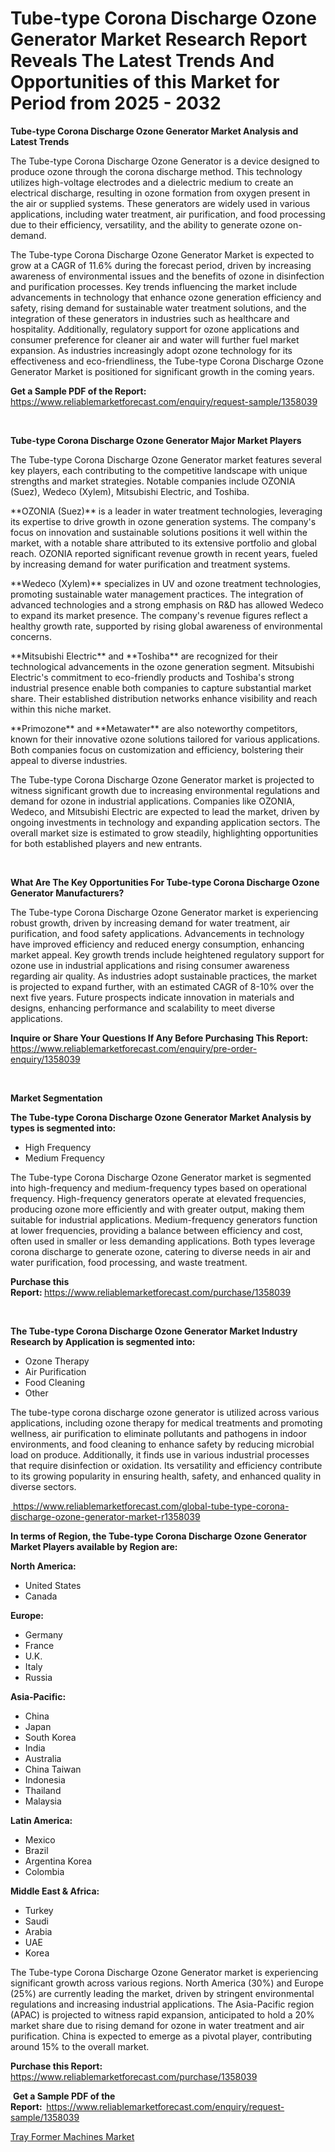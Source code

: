 <p><h1>Tube-type Corona Discharge Ozone Generator Market Research Report Reveals The Latest Trends And Opportunities of this Market for Period from 2025 - 2032</h1></p><p><strong>Tube-type Corona Discharge Ozone Generator Market Analysis and Latest Trends</strong></p>
<p><p>The Tube-type Corona Discharge Ozone Generator is a device designed to produce ozone through the corona discharge method. This technology utilizes high-voltage electrodes and a dielectric medium to create an electrical discharge, resulting in ozone formation from oxygen present in the air or supplied systems. These generators are widely used in various applications, including water treatment, air purification, and food processing due to their efficiency, versatility, and the ability to generate ozone on-demand.</p><p>The Tube-type Corona Discharge Ozone Generator Market is expected to grow at a CAGR of 11.6% during the forecast period, driven by increasing awareness of environmental issues and the benefits of ozone in disinfection and purification processes. Key trends influencing the market include advancements in technology that enhance ozone generation efficiency and safety, rising demand for sustainable water treatment solutions, and the integration of these generators in industries such as healthcare and hospitality. Additionally, regulatory support for ozone applications and consumer preference for cleaner air and water will further fuel market expansion. As industries increasingly adopt ozone technology for its effectiveness and eco-friendliness, the Tube-type Corona Discharge Ozone Generator Market is positioned for significant growth in the coming years.</p></p>
<p><strong>Get a Sample PDF of the Report:&nbsp;</strong> <a href="https://www.reliablemarketforecast.com/enquiry/request-sample/1358039?utm_campaign=3069&utm_medium=2&utm_source=Github&utm_content=ia&utm_term=11042025&utm_id=tube-type-corona-discharge-ozone-generator">https://www.reliablemarketforecast.com/enquiry/request-sample/1358039</a></p>
<p>&nbsp;</p>
<p><strong>Tube-type Corona Discharge Ozone Generator Major Market Players</strong></p>
<p><p>The Tube-type Corona Discharge Ozone Generator market features several key players, each contributing to the competitive landscape with unique strengths and market strategies. Notable companies include OZONIA (Suez), Wedeco (Xylem), Mitsubishi Electric, and Toshiba.</p><p>**OZONIA (Suez)** is a leader in water treatment technologies, leveraging its expertise to drive growth in ozone generation systems. The company's focus on innovation and sustainable solutions positions it well within the market, with a notable share attributed to its extensive portfolio and global reach. OZONIA reported significant revenue growth in recent years, fueled by increasing demand for water purification and treatment systems.</p><p>**Wedeco (Xylem)** specializes in UV and ozone treatment technologies, promoting sustainable water management practices. The integration of advanced technologies and a strong emphasis on R&D has allowed Wedeco to expand its market presence. The company's revenue figures reflect a healthy growth rate, supported by rising global awareness of environmental concerns.</p><p>**Mitsubishi Electric** and **Toshiba** are recognized for their technological advancements in the ozone generation segment. Mitsubishi Electric's commitment to eco-friendly products and Toshiba's strong industrial presence enable both companies to capture substantial market share. Their established distribution networks enhance visibility and reach within this niche market.</p><p>**Primozone** and **Metawater** are also noteworthy competitors, known for their innovative ozone solutions tailored for various applications. Both companies focus on customization and efficiency, bolstering their appeal to diverse industries.</p><p>The Tube-type Corona Discharge Ozone Generator market is projected to witness significant growth due to increasing environmental regulations and demand for ozone in industrial applications. Companies like OZONIA, Wedeco, and Mitsubishi Electric are expected to lead the market, driven by ongoing investments in technology and expanding application sectors. The overall market size is estimated to grow steadily, highlighting opportunities for both established players and new entrants.</p></p>
<p>&nbsp;</p>
<p><strong>What Are The Key Opportunities For Tube-type Corona Discharge Ozone Generator Manufacturers?</strong></p>
<p><p>The Tube-type Corona Discharge Ozone Generator market is experiencing robust growth, driven by increasing demand for water treatment, air purification, and food safety applications. Advancements in technology have improved efficiency and reduced energy consumption, enhancing market appeal. Key growth trends include heightened regulatory support for ozone use in industrial applications and rising consumer awareness regarding air quality. As industries adopt sustainable practices, the market is projected to expand further, with an estimated CAGR of 8-10% over the next five years. Future prospects indicate innovation in materials and designs, enhancing performance and scalability to meet diverse applications.</p></p>
<p><strong>Inquire or Share Your Questions If Any Before Purchasing This Report:</strong> <a href="https://www.reliablemarketforecast.com/enquiry/pre-order-enquiry/1358039?utm_campaign=3069&utm_medium=2&utm_source=Github&utm_content=ia&utm_term=11042025&utm_id=tube-type-corona-discharge-ozone-generator">https://www.reliablemarketforecast.com/enquiry/pre-order-enquiry/1358039</a></p>
<p>&nbsp;</p>
<p><strong>Market Segmentation</strong></p>
<p><strong>The Tube-type Corona Discharge Ozone Generator Market Analysis by types is segmented into:</strong></p>
<p><ul><li>High Frequency</li><li>Medium Frequency</li></ul></p>
<p><p>The Tube-type Corona Discharge Ozone Generator market is segmented into high-frequency and medium-frequency types based on operational frequency. High-frequency generators operate at elevated frequencies, producing ozone more efficiently and with greater output, making them suitable for industrial applications. Medium-frequency generators function at lower frequencies, providing a balance between efficiency and cost, often used in smaller or less demanding applications. Both types leverage corona discharge to generate ozone, catering to diverse needs in air and water purification, food processing, and waste treatment.</p></p>
<p><strong>Purchase this Report:&nbsp;</strong><a href="https://www.reliablemarketforecast.com/purchase/1358039?utm_campaign=3069&utm_medium=2&utm_source=Github&utm_content=ia&utm_term=11042025&utm_id=tube-type-corona-discharge-ozone-generator">https://www.reliablemarketforecast.com/purchase/1358039</a></p>
<p>&nbsp;</p>
<p><strong>The Tube-type Corona Discharge Ozone Generator Market Industry Research by Application is segmented into:</strong></p>
<p><ul><li>Ozone Therapy</li><li>Air Purification</li><li>Food Cleaning</li><li>Other</li></ul></p>
<p><p>The tube-type corona discharge ozone generator is utilized across various applications, including ozone therapy for medical treatments and promoting wellness, air purification to eliminate pollutants and pathogens in indoor environments, and food cleaning to enhance safety by reducing microbial load on produce. Additionally, it finds use in various industrial processes that require disinfection or oxidation. Its versatility and efficiency contribute to its growing popularity in ensuring health, safety, and enhanced quality in diverse sectors.</p></p>
<p><a href="https://www.reliablemarketforecast.com/global-tube-type-corona-discharge-ozone-generator-market-r1358039?utm_campaign=3069&utm_medium=2&utm_source=Github&utm_content=ia&utm_term=11042025&utm_id=tube-type-corona-discharge-ozone-generator">&nbsp;https://www.reliablemarketforecast.com/global-tube-type-corona-discharge-ozone-generator-market-r1358039</a></p>
<p><strong>In terms of Region, the Tube-type Corona Discharge Ozone Generator Market Players available by Region are:</strong></p>
<p>
    <p> <strong> North America: </strong>
        <ul>
            <li>United States</li>
            <li>Canada</li>
        </ul>
        </p> 
    <p> <strong> Europe: </strong>
        <ul>
            <li>Germany</li>
            <li>France</li>
            <li>U.K.</li>
            <li>Italy</li>
            <li>Russia</li>
        </ul>
        </p> 
    <p> <strong> Asia-Pacific: </strong>
        <ul>
            <li>China</li>
            <li>Japan</li>
            <li>South Korea</li>
            <li>India</li>
            <li>Australia</li>
            <li>China Taiwan</li>
            <li>Indonesia</li>
            <li>Thailand</li>
            <li>Malaysia</li>
        </ul>
        </p> 
    <p> <strong> Latin America: </strong>
        <ul>
            <li>Mexico</li>
            <li>Brazil</li>
            <li>Argentina Korea</li>
            <li>Colombia</li>
        </ul>
        </p> 
    <p> <strong> Middle East & Africa: </strong>
        <ul>
            <li>Turkey</li>
            <li>Saudi</li>
            <li>Arabia</li>
            <li>UAE</li>
            <li>Korea</li>
        </ul>
    </p>
    </p>
<p><p>The Tube-type Corona Discharge Ozone Generator market is experiencing significant growth across various regions. North America (30%) and Europe (25%) are currently leading the market, driven by stringent environmental regulations and increasing industrial applications. The Asia-Pacific region (APAC) is projected to witness rapid expansion, anticipated to hold a 20% market share due to rising demand for ozone in water treatment and air purification. China is expected to emerge as a pivotal player, contributing around 15% to the overall market.</p></p>
<p><strong>Purchase this Report: </strong><a href="https://www.reliablemarketforecast.com/purchase/1358039?utm_campaign=3069&utm_medium=2&utm_source=Github&utm_content=ia&utm_term=11042025&utm_id=tube-type-corona-discharge-ozone-generator">https://www.reliablemarketforecast.com/purchase/1358039</a></p>
<p>&nbsp;<strong>Get a Sample PDF of the Report:&nbsp;&nbsp;</strong><a href="https://www.reliablemarketforecast.com/enquiry/request-sample/1358039?utm_campaign=3069&utm_medium=2&utm_source=Github&utm_content=ia&utm_term=11042025&utm_id=tube-type-corona-discharge-ozone-generator">https://www.reliablemarketforecast.com/enquiry/request-sample/1358039</a></p>
<p><strong></strong></p>
<p><p><a href="https://github.com/ravenecashe/Market-Research-Report-List-1/blob/main/tray-former-machines-market.md?utm_campaign=3069&utm_medium=2&utm_source=Github&utm_content=ia&utm_term=11042025&utm_id=tube-type-corona-discharge-ozone-generator">Tray Former Machines Market</a></p></p>